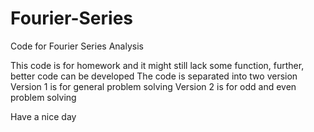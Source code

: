 # Fourier-Series
Code for Fourier Series Analysis

This code is for homework and it might still lack some function, further, better code can be developed
The code is separated into two version
Version 1 is for general problem solving
Version 2 is for odd and even problem solving

Have a nice day
